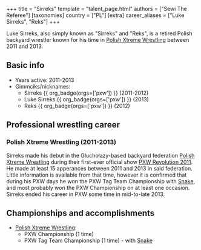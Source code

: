 +++
title = "Sirreks"
template = "talent_page.html"
authors = ["Sewi The Referee"]
[taxonomies]
country = ["PL"]
[extra]
career_aliases = ["Luke Sirreks", "Reks"]
+++

Luke Sirreks, also simply known as "Sirreks" and "Reks", is a retired Polish backyard wrestler known for his time in [Polish Xtreme Wrestling](@/o/pxw.md) between 2011 and 2013.

## Basic info

* Years active: 2011-2013
* Gimmciks/nicknames:
  - Sirreks {{ org_badge(orgs=['pxw']) }} (2011-2012)
  - Luke Sirreks {{ org_badge(orgs=['pxw']) }} (2013)
  - Reks {{ org_badge(orgs=['pxw']) }} (2012)

## Professional wrestling career

### Polish Xtreme Wrestling (2011-2013)

Sirreks made his debut in the Głuchołazy-based backyard federation [Polish Xtreme Wrestling](@/o/pxw.md) during their first-ever official show [PXW Revolution 2011](@/e/pxw/2011-05-22-pxw-revolution-2011.md). He made at least 15 apperances between 2011 and 2013 in said federation.
Little information is available from that time, however it is confirmed that during his PXW days he won the PXW Tag Team Championship with [Snake](@/w/snake.md), and most probably won the PXW Championship on at least one occasion. Sirreks ended his career in PXW some time in mid-to-late 2013.

## Championships and accomplishments

* [Polish Xtreme Wrestling](@/o/pxw.md):
  - PXW Championship (1 time)
  - PXW Tag Team Championship (1 time) - with [Snake](@/w/snake.md)
